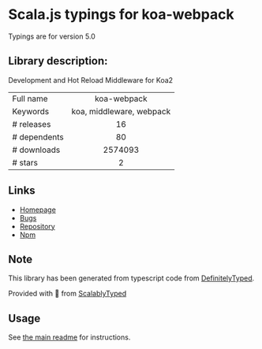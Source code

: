 
# Scala.js typings for koa-webpack

Typings are for version 5.0

## Library description:
Development and Hot Reload Middleware for Koa2

|                    |                 |
| ------------------ | :-------------: |
| Full name          | koa-webpack |
| Keywords           | koa, middleware, webpack |
| # releases         | 16 |
| # dependents       | 80 |
| # downloads        | 2574093 |
| # stars            | 2 |

## Links
- [Homepage](https://github.com/shellscape/koa-webpack)
- [Bugs](https://github.com/shellscape/koa-webpack/issues)
- [Repository](https://github.com/shellscape/koa-webpack)
- [Npm](https://www.npmjs.com/package/koa-webpack)
    


## Note
This library has been generated from typescript code from [DefinitelyTyped](https://definitelytyped.org).

Provided with :purple_heart: from [ScalablyTyped](https://github.com/oyvindberg/ScalablyTyped)

## Usage
See [the main readme](../../readme.md) for instructions.


